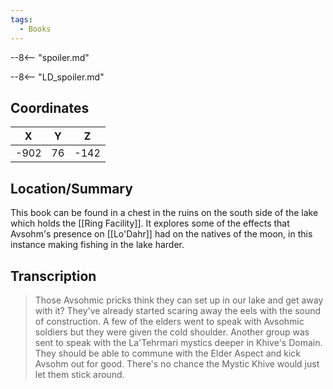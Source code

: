 ```yaml
---
tags:
  - Books
---
```


--8<-- "spoiler.md"

--8<-- "LD_spoiler.md"

## Coordinates
| **X** | **Y** | **Z** |
| :---: | :---: | :---: |
| -902  |  76   | -142  |

## Location/Summary
This book can be found in a chest in the ruins on the south side of the lake which holds the [[Ring Facility]]. It explores some of the effects that Avsohm's presence on [[Lo'Dahr]] had on the natives of the moon, in this instance making fishing in the lake harder.

## Transcription
> Those Avsohmic pricks think they can set up in our lake and get away with it? They've already started scaring away the eels with the sound of construction. A few of the elders went to speak with Avsohmic soldiers but they were given the cold shoulder. Another group was sent to speak with the La'Tehrmari mystics deeper in Khive's Domain. They should be able to commune with the Elder Aspect and kick Avsohm out for good. There's no chance the Mystic Khive would just let them stick around.

